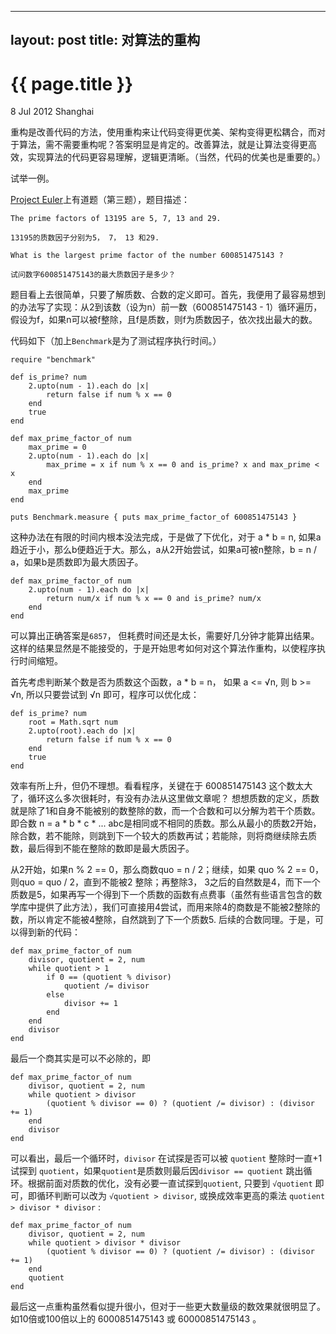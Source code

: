 
---
layout: post
title: 对算法的重构
---

{{ page.title }}
================

<p class="meta">8 Jul 2012 Shanghai </p>

重构是改善代码的方法，使用重构来让代码变得更优美、架构变得更松耦合，而对于算法，需不需要重构呢？答案明显是肯定的。改善算法，就是让算法变得更高效，实现算法的代码更容易理解，逻辑更清晰。（当然，代码的优美也是重要的。）

试举一例。

[Project Euler](http://projecteuler.net/)上有道题（第三题），题目描述：

	The prime factors of 13195 are 5, 7, 13 and 29.

	13195的质数因子分别为5， 7， 13 和29.

	What is the largest prime factor of the number 600851475143 ?

	试问数字600851475143的最大质数因子是多少？

题目看上去很简单，只要了解质数、合数的定义即可。首先，我便用了最容易想到的办法写了实现：从2到该数（设为n）前一数（600851475143 - 1）循环遍历，假设为f，如果n可以被f整除，且f是质数，则f为质数因子，依次找出最大的数。

代码如下（加上`Benchmark`是为了测试程序执行时间。）

	require "benchmark"

	def is_prime? num
		2.upto(num - 1).each do |x|
			return false if num % x == 0
		end
		true
	end

	def max_prime_factor_of num
		max_prime = 0
		2.upto(num - 1).each do |x|
			max_prime = x if num % x == 0 and is_prime? x and max_prime < x
		end
		max_prime
	end
	
	puts Benchmark.measure { puts max_prime_factor_of 600851475143 }

这种办法在有限的时间内根本没法完成，于是做了下优化，对于 a * b = n, 如果a趋近于小，那么b便趋近于大。那么，a从2开始尝试，如果a可被n整除，b = n / a，如果b是质数即为最大质因子。

	def max_prime_factor_of num
		2.upto(num - 1).each do |x|
			return num/x if num % x == 0 and is_prime? num/x 
		end
	end

可以算出正确答案是`6857`， 但耗费时间还是太长，需要好几分钟才能算出结果。这样的结果显然是不能接受的，于是开始思考如何对这个算法作重构，以使程序执行时间缩短。

首先考虑判断某个数是否为质数这个函数，a * b = n， 如果 a <= √n, 则 b >= √n, 所以只要尝试到 √n 即可，程序可以优化成： 

	def is_prime? num
		root = Math.sqrt num
		2.upto(root).each do |x|
			return false if num % x == 0
		end
		true
	end

效率有所上升，但仍不理想。看看程序，关键在于 600851475143 这个数太大了，循环这么多次很耗时，有没有办法从这里做文章呢？ 想想质数的定义，质数就是除了1和自身不能被别的数整除的数，而一个合数和可以分解为若干个质数。即合数 n = a * b * c * ... abc是相同或不相同的质数。那么从最小的质数2开始，除合数，若不能除，则跳到下一个较大的质数再试；若能除，则将商继续除去质数，最后得到不能在整除的数即是最大质因子。

从2开始，如果n % 2 == 0，那么商数quo = n / 2；继续，如果 quo % 2 == 0，则quo = quo / 2，直到不能被2 整除；再整除3， 3之后的自然数是4，而下一个质数是5，如果再写一个得到下一个质数的函数有点费事（虽然有些语言包含的数学库中提供了此方法），我们可直接用4尝试，而用来除4的商数是不能被2整除的数，所以肯定不能被4整除，自然跳到了下一个质数5. 后续的合数同理。于是，可以得到新的代码：

	def max_prime_factor_of num
		divisor, quotient = 2, num
		while quotient > 1
			if 0 == (quotient % divisor)
				quotient /= divisor
			else
				divisor += 1
			end
		end
		divisor
	end

最后一个商其实是可以不必除的，即 

	def max_prime_factor_of num
		divisor, quotient = 2, num
		while quotient > divisor
			(quotient % divisor == 0) ? (quotient /= divisor) : (divisor += 1)
		end
		divisor
	end

可以看出，最后一个循环时，`divisor` 在试探是否可以被 `quotient` 整除时一直+1试探到 `quotient`，如果`quotient`是质数则最后因`divisor == quotient` 跳出循环。根据前面对质数的优化，没有必要一直试探到`quotient`, 只要到 `√quotient` 即可，即循环判断可以改为 `√quotient > divisor`, 或换成效率更高的乘法 `quotient > divisor * divisor` :

	def max_prime_factor_of num
		divisor, quotient = 2, num
		while quotient > divisor * divisor
			(quotient % divisor == 0) ? (quotient /= divisor) : (divisor += 1)
		end
		quotient
	end

最后这一点重构虽然看似提升很小，但对于一些更大数量级的数效果就很明显了。如10倍或100倍以上的 6000851475143 或 60000851475143 。

